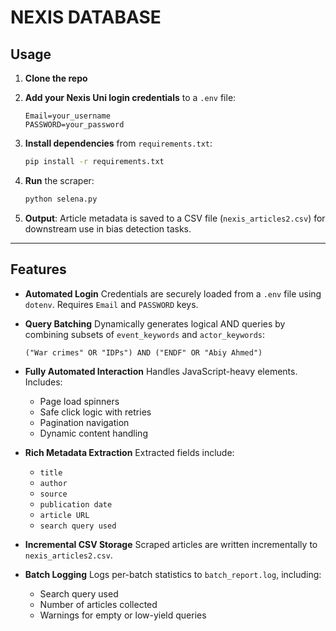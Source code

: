 # NEXIS DATABASE

## Usage

1. **Clone the repo**
2. **Add your Nexis Uni login credentials** to a `.env` file:

   ```
   Email=your_username
   PASSWORD=your_password
   ```
3. **Install dependencies** from `requirements.txt`:

   ```bash
   pip install -r requirements.txt
   ```
4. **Run** the scraper:

   ```bash
   python selena.py
   ```
5. **Output**:
   Article metadata is saved to a CSV file (`nexis_articles2.csv`) for downstream use in bias detection tasks.

---

## Features

* **Automated Login**
  Credentials are securely loaded from a `.env` file using `dotenv`. Requires `Email` and `PASSWORD` keys.

* **Query Batching**
  Dynamically generates logical AND queries by combining subsets of `event_keywords` and `actor_keywords`:

  ```
  ("War crimes" OR "IDPs") AND ("ENDF" OR "Abiy Ahmed")
  ```

* **Fully Automated Interaction**
  Handles JavaScript-heavy elements. Includes:

  * Page load spinners
  * Safe click logic with retries
  * Pagination navigation
  * Dynamic content handling

* **Rich Metadata Extraction**
  Extracted fields include:

  * `title`
  * `author`
  * `source`
  * `publication date`
  * `article URL`
  * `search query used`

* **Incremental CSV Storage**
  Scraped articles are written incrementally to `nexis_articles2.csv`.

* **Batch Logging**
  Logs per-batch statistics to `batch_report.log`, including:

  * Search query used
  * Number of articles collected
  * Warnings for empty or low-yield queries
